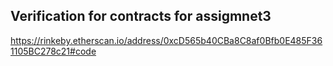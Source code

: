 ## Verification for contracts for assigmnet3

https://rinkeby.etherscan.io/address/0xcD565b40CBa8C8af0Bfb0E485F361105BC278c21#code
